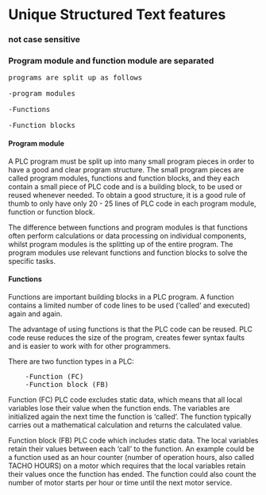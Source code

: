 #  Unique Structured Text features


### not case sensitive

### Program module and function module are separated
<pre>
programs are split up as follows

-program modules

-Functions

-Function blocks
</pre> 
#### Program module
A PLC program must be split up into many small program pieces in order to have a good and clear program structure. The small program pieces are called program modules, functions and function blocks, and they each contain a small piece of PLC code and is a building block, to be used or reused whenever needed.
To obtain a good structure, it is a good rule of thumb to only have only 20 - 25 lines of PLC code in each program module, function or function block.

The difference between functions and program modules is that functions often perform calculations or data processing on individual components, whilst program modules is the splitting up of the entire program. The program modules use relevant functions and function blocks to solve the specific tasks.



#### Functions
Functions are important building blocks in a PLC program. A function contains a limited number of code lines to be used (‘called’ and executed) again and again.

The advantage of using functions is that the PLC code can be reused. PLC code reuse reduces the size of the program, creates fewer syntax faults and is easier to work with for other programmers.

There are two function types in a PLC:
<pre>
	-Function (FC)
	-Function block (FB)
</pre>
Function (FC) PLC code excludes static data, which means that all local variables lose their value when the function ends. The variables are initialized again the next time the function is ‘called’. The function typically carries out a mathematical calculation and returns the calculated value.

Function block (FB) PLC code which includes static data. The local variables retain their values between each ‘call’ to the function. An example could be a function used as an hour counter (number of operation hours, also called TACHO HOURS) on a motor which requires that the local variables retain their values once the function has ended. The function could also count the number of motor starts per hour or time until the next motor service.



